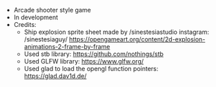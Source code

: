 * Arcade shooter style game 
* In development
* Credits:
  - Ship explosion sprite sheet made by /sinestesiastudio
instagram: /sinestesiaguy/ https://opengameart.org/content/2d-explosion-animations-2-frame-by-frame
  - Used stb library: https://github.com/nothings/stb
  - Used GLFW library: https://www.glfw.org/
  - Used glad to load the opengl function pointers: https://glad.dav1d.de/
